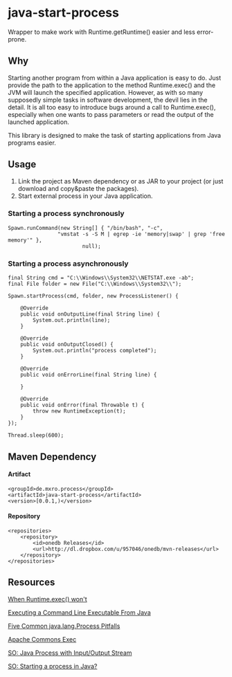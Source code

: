 java-start-process
==================

Wrapper to make work with Runtime.getRuntime() easier and less error-prone.

## Why

Starting another program from within a Java application is easy to do. Just provide the path to the application to the method Runtime.exec() 
and the JVM will launch the specified application. However, as with so many supposedly simple tasks in software development, 
the devil lies in the detail. It is all too easy to introduce bugs around a call to Runtime.exec(), especially when one wants 
to pass parameters or read the output of the launched application.

This library is designed to make the task of starting applications from Java programs easier.

## Usage

1. Link the project as Maven dependency or as JAR to your project (or just download and copy&paste the packages).
2. Start external process in your Java application.


### Starting a process synchronously

    Spawn.runCommand(new String[] { "/bin/bash", "-c",
                    "vmstat -s -S M | egrep -ie 'memory|swap' | grep 'free memory'" },
                            null);

### Starting a process asynchronously

    final String cmd = "C:\\Windows\\System32\\NETSTAT.exe -ab";
	final File folder = new File("C:\\Windows\\System32\\");

	Spawn.startProcess(cmd, folder, new ProcessListener() {

		@Override
		public void onOutputLine(final String line) {
			System.out.println(line);
		}

		@Override
		public void onOutputClosed() {
			System.out.println("process completed");
		}

		@Override
		public void onErrorLine(final String line) {

		}

		@Override
		public void onError(final Throwable t) {
			throw new RuntimeException(t);
		}
	});

	Thread.sleep(600);

## Maven Dependency

#### Artifact

	<groupId>de.mxro.process</groupId>
	<artifactId>java-start-process</artifactId>
	<version>[0.0.1,)</version>

#### Repository

    <repositories>
        <repository>
            <id>onedb Releases</id>
            <url>http://dl.dropbox.com/u/957046/onedb/mvn-releases</url>
        </repository>
    </repositories>

## Resources

[When Runtime.exec() won't](http://www.javaworld.com/jw-12-2000/jw-1229-traps.html?page=4)

[Executing a Command Line Executable From Java](http://developer4life.blogspot.co.nz/2013/01/executing-command-line-executable-from.html)


[Five Common java.lang.Process Pitfalls](http://kylecartmell.com/?p=9)

[Apache Commons Exec](http://commons.apache.org/exec/)

[SO: Java Process with Input/Output Stream](http://stackoverflow.com/questions/3643939/java-process-with-input-output-stream)

[SO: Starting a process in Java?](http://stackoverflow.com/questions/3774432/starting-a-process-in-java)

